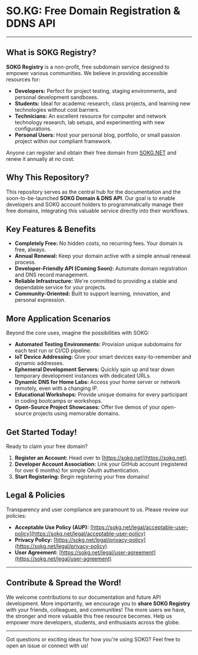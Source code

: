 # SO.KG: Free Domain Registration & DDNS API

---

## What is SOKG Registry?

**SOKG Registry** is a non-profit, free subdomain service designed to empower various communities. We believe in providing accessible resources for:

* **Developers:** Perfect for project testing, staging environments, and personal development sandboxes.
* **Students:** Ideal for academic research, class projects, and learning new technologies without cost barriers.
* **Technicians:** An excellent resource for computer and network technology research, lab setups, and experimenting with new configurations.
* **Personal Users:** Host your personal blog, portfolio, or small passion project within our compliant framework.

Anyone can register and obtain their free domain from [SOKG.NET](https://sokg.net) and renew it annually at no cost.

## Why This Repository?

This repository serves as the central hub for the documentation and the soon-to-be-launched **SOKG Domain & DNS API**. Our goal is to enable developers and SOKG account holders to programmatically manage their free domains, integrating this valuable service directly into their workflows.

## Key Features & Benefits

* **Completely Free:** No hidden costs, no recurring fees. Your domain is free, always.
* **Annual Renewal:** Keep your domain active with a simple annual renewal process.
* **Developer-Friendly API (Coming Soon):** Automate domain registration and DNS record management.
* **Reliable Infrastructure:** We're committed to providing a stable and dependable service for your projects.
* **Community-Oriented:** Built to support learning, innovation, and personal expression.

## More Application Scenarios

Beyond the core uses, imagine the possibilities with SOKG:

* **Automated Testing Environments:** Provision unique subdomains for each test run or CI/CD pipeline.
* **IoT Device Addressing:** Give your smart devices easy-to-remember and dynamic addresses.
* **Ephemeral Development Servers:** Quickly spin up and tear down temporary development instances with dedicated URLs.
* **Dynamic DNS for Home Labs:** Access your home server or network remotely, even with a changing IP.
* **Educational Workshops:** Provide unique domains for every participant in coding bootcamps or workshops.
* **Open-Source Project Showcases:** Offer live demos of your open-source projects using memorable domains.

## Get Started Today!

Ready to claim your free domain?

1.  **Register an Account:** Head over to [https://sokg.net](https://sokg.net).
2.  **Developer Account Association:** Link your GitHub account (registered for over 6 months) for simple OAuth authentication.
3.  **Start Registering:** Begin registering your free domains!

## Legal & Policies

Transparency and user compliance are paramount to us. Please review our policies:

* **Acceptable Use Policy (AUP):** [https://sokg.net/legal/acceptable-user-policy](https://sokg.net/legal/acceptable-user-policy)
* **Privacy Policy:** [https://sokg.net/legal/privacy-policy](https://sokg.net/legal/privacy-policy)
* **User Agreement:** [https://sokg.net/legal/user-agreement](https://sokg.net/legal/user-agreement)

---

## Contribute & Spread the Word!

We welcome contributions to our documentation and future API development. More importantly, we encourage you to **share SOKG Registry** with your friends, colleagues, and communities! The more users we have, the stronger and more valuable this free resource becomes. Help us empower more developers, students, and enthusiasts across the globe.

---

Got questions or exciting ideas for how you're using SOKG? Feel free to open an issue or connect with us!